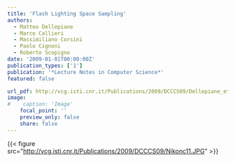 ```yaml
---
title: 'Flash Lighting Space Sampling'
authors:
  - Matteo Dellepiane
  - Marco Callieri
  - Massimiliano Corsini
  - Paolo Cignoni
  - Roberto Scopigno
date: '2009-01-01T00:00:00Z'
publication_types: ['1']
publication: '*Lecture Notes in Computer Science*'
featured: false

url_pdf: http://vcg.isti.cnr.it/Publications/2009/DCCCS09/Dellepiane_et_al_ Fliss.pdf
image:
#    caption: 'Image'
    focal_point: ''
    preview_only: false
    share: false
---
```

{{< figure src="http://vcg.isti.cnr.it/Publications/2009/DCCCS09/Nikonc11.JPG" >}}
